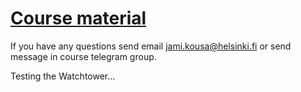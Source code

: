 # [Course material](https://docker-hy.github.io)

If you have any questions send email jami.kousa@helsinki.fi or send message in course telegram group.

Testing the Watchtower...
